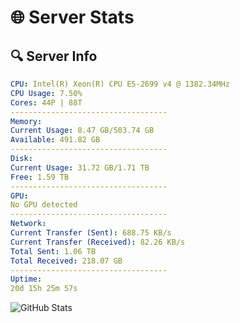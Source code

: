 # 🌐 Server Stats
## 🔍 Server Info
```yaml
CPU: Intel(R) Xeon(R) CPU E5-2699 v4 @ 1382.34MHz
CPU Usage: 7.50%
Cores: 44P | 88T
-----------------------------------
Memory:
Current Usage: 8.47 GB/503.74 GB
Available: 491.82 GB
-----------------------------------
Disk:
Current Usage: 31.72 GB/1.71 TB
Free: 1.59 TB
-----------------------------------
GPU:
No GPU detected
-----------------------------------
Network:
Current Transfer (Sent): 688.75 KB/s
Current Transfer (Received): 82.26 KB/s
Total Sent: 1.06 TB
Total Received: 218.07 GB
-----------------------------------
Uptime:
20d 15h 25m 57s
```
![GitHub Stats](https://img.shields.io/badge/Updated-2025-05-10_08:34:45-blue)